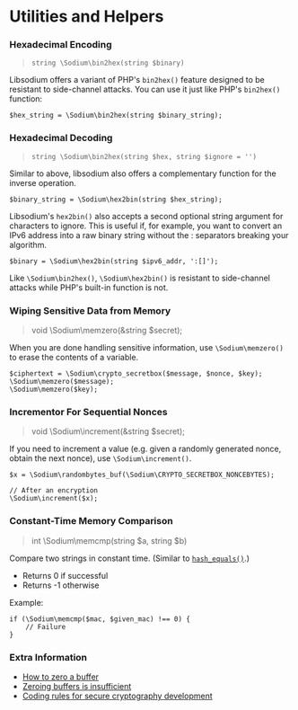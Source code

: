 # Utilities and Helpers

<h3 id="bin2hex">Hexadecimal Encoding</h3>

> `string \Sodium\bin2hex(string $binary)`

Libsodium offers a variant of PHP's `bin2hex()` feature designed to be resistant
to side-channel attacks. You can use it just like PHP's `bin2hex()` function:

    $hex_string = \Sodium\bin2hex(string $binary_string);

<h3 id="hex2bin">Hexadecimal Decoding</h3>

> `string \Sodium\bin2hex(string $hex, string $ignore = '')`

Similar to above, libsodium also offers a complementary function for the inverse
operation.

    $binary_string = \Sodium\hex2bin(string $hex_string);

Libsodium's `hex2bin()` also accepts a second optional string argument for
characters to ignore. This is useful if, for example, you want to convert an
IPv6 address into a raw binary string without the : separators breaking your
algorithm.

    $binary = \Sodium\hex2bin(string $ipv6_addr, ':[]');

Like `\Sodium\bin2hex()`, `\Sodium\hex2bin()` is resistant to side-channel
attacks while PHP's built-in function is not.

<h3 id="memzero">Wiping Sensitive Data from Memory</h3>

> void \Sodium\memzero(&string $secret);

When you are done handling sensitive information, use `\Sodium\memzero()` to erase
the contents of a variable.

    $ciphertext = \Sodium\crypto_secretbox($message, $nonce, $key);
    \Sodium\memzero($message);
    \Sodium\memzero($key);

<h3 id="increment">Incrementor For Sequential Nonces</h3>

> void \Sodium\increment(&string $secret);

If you need to increment a value (e.g. given a randomly generated nonce, obtain
the next nonce), use `\Sodium\increment()`.

    $x = \Sodium\randombytes_buf(\Sodium\CRYPTO_SECRETBOX_NONCEBYTES);
    
    // After an encryption
    \Sodium\increment($x);

<h3 id="memcmp">Constant-Time Memory Comparison</h3>

> int \Sodium\memcmp(string $a, string $b)

Compare two strings in constant time. (Similar to [`hash_equals()`](https://secure.php.net/hash_equals).)

* Returns 0 if successful
* Returns -1 otherwise

Example:

    if (\Sodium\memcmp($mac, $given_mac) !== 0) {
        // Failure
    }

### Extra Information

* [How to zero a buffer](http://www.daemonology.net/blog/2014-09-04-how-to-zero-a-buffer.html)
* [Zeroing buffers is insufficient](http://www.daemonology.net/blog/2014-09-06-zeroing-buffers-is-insufficient.html)
* [Coding rules for secure cryptography development](https://cryptocoding.net/index.php/Coding_rules)